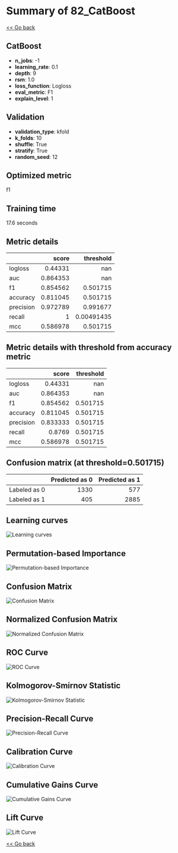 # Summary of 82_CatBoost

[<< Go back](../README.md)


## CatBoost
- **n_jobs**: -1
- **learning_rate**: 0.1
- **depth**: 9
- **rsm**: 1.0
- **loss_function**: Logloss
- **eval_metric**: F1
- **explain_level**: 1

## Validation
 - **validation_type**: kfold
 - **k_folds**: 10
 - **shuffle**: True
 - **stratify**: True
 - **random_seed**: 12

## Optimized metric
f1

## Training time

17.6 seconds

## Metric details
|           |    score |    threshold |
|:----------|---------:|-------------:|
| logloss   | 0.44331  | nan          |
| auc       | 0.864353 | nan          |
| f1        | 0.854562 |   0.501715   |
| accuracy  | 0.811045 |   0.501715   |
| precision | 0.972789 |   0.991677   |
| recall    | 1        |   0.00491435 |
| mcc       | 0.586978 |   0.501715   |


## Metric details with threshold from accuracy metric
|           |    score |   threshold |
|:----------|---------:|------------:|
| logloss   | 0.44331  |  nan        |
| auc       | 0.864353 |  nan        |
| f1        | 0.854562 |    0.501715 |
| accuracy  | 0.811045 |    0.501715 |
| precision | 0.833333 |    0.501715 |
| recall    | 0.8769   |    0.501715 |
| mcc       | 0.586978 |    0.501715 |


## Confusion matrix (at threshold=0.501715)
|              |   Predicted as 0 |   Predicted as 1 |
|:-------------|-----------------:|-----------------:|
| Labeled as 0 |             1330 |              577 |
| Labeled as 1 |              405 |             2885 |

## Learning curves
![Learning curves](learning_curves.png)

## Permutation-based Importance
![Permutation-based Importance](permutation_importance.png)
## Confusion Matrix

![Confusion Matrix](confusion_matrix.png)


## Normalized Confusion Matrix

![Normalized Confusion Matrix](confusion_matrix_normalized.png)


## ROC Curve

![ROC Curve](roc_curve.png)


## Kolmogorov-Smirnov Statistic

![Kolmogorov-Smirnov Statistic](ks_statistic.png)


## Precision-Recall Curve

![Precision-Recall Curve](precision_recall_curve.png)


## Calibration Curve

![Calibration Curve](calibration_curve_curve.png)


## Cumulative Gains Curve

![Cumulative Gains Curve](cumulative_gains_curve.png)


## Lift Curve

![Lift Curve](lift_curve.png)



[<< Go back](../README.md)
